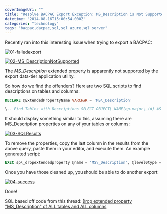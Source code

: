 ```yaml
---
coverImageUri: ""
title: "Resolve BACPAC Export Exception: MS_Description is Not Supported"
datetime: "2014-08-16T15:00:54.000Z"
categories: "technology"
tags: "bacpac,dacpac,sql,sql azure,sql server"
---
```


Recently ran into this interesting issue when trying to export a BACPAC:

[![01-failedexport](http://assets.brandonmartinez.com/brandonmartinez/2014/06/01-failedexport.png)](http://assets.brandonmartinez.com/brandonmartinez/2014/06/01-failedexport.png)

[![02-MS_DescriptionNotSupported](http://assets.brandonmartinez.com/brandonmartinez/2014/06/02-MS_DescriptionNotSupported.png)](http://assets.brandonmartinez.com/brandonmartinez/2014/06/02-MS_DescriptionNotSupported.png)

The _MS\_Description_ extended property is apparently not supported by the export data-tier application utility.

So how do we find the offenders? Here are two SQL scripts to find descriptions on tables and columns:

```sql
DECLARE @ExtendedPropertyName VARCHAR = 'MS\_Description'

\-- Find Tables with Descriptions SELECT OBJECT\_NAME(ep.major\_id) AS TableName, ep.\[Value\] AS \[Description\], 'EXEC sp\_dropextendedproperty @name = ''' + @ExtendedPropertyName + ''', @level0type = ''schema'', ' + '@level0name = ' + OBJECT\_SCHEMA\_NAME(ep.major\_id) + ', @level1type = ''table'', @level1name = ' + OBJECT\_NAME(ep.major\_id) AS DropTableDescriptions FROM sys.extended\_properties ep WHERE ep.class\_desc = 'OBJECT\_OR\_COLUMN' AND ep.minor\_id = 0 AND ep.NAME = @ExtendedPropertyName -- Find Columns with Descriptions SELECT OBJECT\_NAME(ep.major\_id) AS TableName, columns.NAME AS ColumnName, ep.\[Value\] AS \[Description\], 'EXEC sp\_dropextendedproperty @name = ''' + @ExtendedPropertyName + ''', @level0type = ''schema'', ' + '@level0name = ' + OBJECT\_SCHEMA\_NAME(ep.major\_id) + ', @level1type = ''table'', @level1name = ' + OBJECT\_NAME(ep.major\_id) + ', @level2type = ''column'', @level2name = ' + columns.NAME AS DropColumnDescriptions FROM sys.extended\_properties ep INNER JOIN sys.columns ON columns.object\_id = ep.major\_id AND columns.column\_id = ep.minor\_id WHERE ep.class\_desc = 'OBJECT\_OR\_COLUMN' AND ep.minor\_id > 0 AND ep.NAME = @ExtendedPropertyName
```

It should display something similar to this, assuming there are MS\_Description properties on any of your tables or columns:

[![03-SQLResults](http://assets.brandonmartinez.com/brandonmartinez/2014/06/03-SQLResults.png)](http://assets.brandonmartinez.com/brandonmartinez/2014/06/03-SQLResults.png)

To remove the properties, copy the last column in the results from the above query, paste them in your editor, and execute them. An example generated script:

```sql
EXEC sp\_dropextendedproperty @name = 'MS\_Description', @level0type = 'schema', @level0name = dbo, @level1type = 'table', @level1name = EXEC sp\_dropextendedproperty @name = 'MS\_Description', @level0type = 'schema', @level0name = dbo, @level1type = 'table', @level1name = {{YOUR\_TABLE\_NAME}}, @level2type = 'column', @level2name = {{YOUR\_COLUMN\_NAME}}
```

Once you have those cleaned up, you should be able to do another export:

[![04-success](http://assets.brandonmartinez.com/brandonmartinez/2014/06/04-success.png)](http://assets.brandonmartinez.com/brandonmartinez/2014/06/04-success.png)

Done!

SQL based off code from this thread: [Drop extended property "MS\_Description" of ALL tables and ALL columns](http://bmtn.us/XpHOmO)
